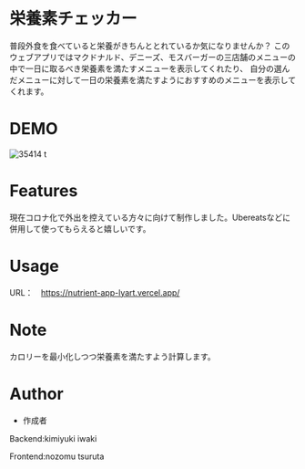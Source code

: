 # 栄養素チェッカー
 
普段外食を食べていると栄養がきちんととれているか気になりませんか？
このウェブアプリではマクドナルド、デニーズ、モスバーガーの三店舗のメニューの中で一日に取るべき栄養素を満たすメニューを表示してくれたり、
自分の選んだメニューに対して一日の栄養素を満たすようにおすすめのメニューを表示してくれます。
 
# DEMO
 ![35414 t](https://user-images.githubusercontent.com/67312455/101329154-5b2ee200-38b4-11eb-8b17-dc3562fa06a8.gif)


 
# Features
 現在コロナ化で外出を控えている方々に向けて制作しました。Ubereatsなどに併用して使ってもらえると嬉しいです。
 
# Usage
 URL：　https://nutrient-app-lyart.vercel.app/
 

# Note
 カロリーを最小化しつつ栄養素を満たすよう計算します。
 
# Author
 
* 作成者

Backend:kimiyuki iwaki

Frontend:nozomu tsuruta

